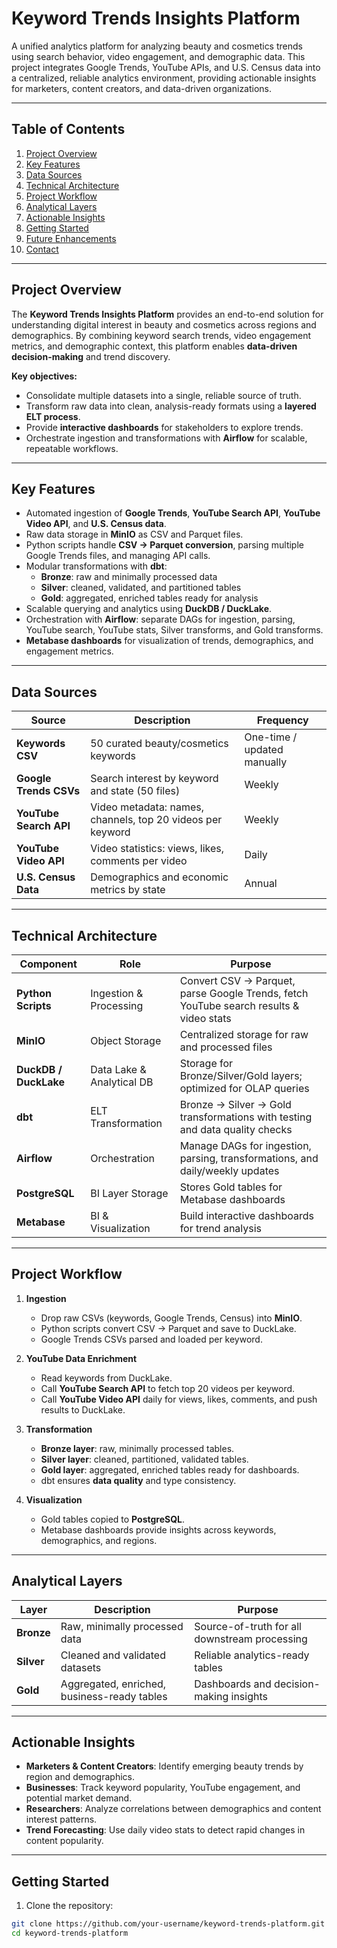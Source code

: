 # Keyword Trends Insights Platform

A unified analytics platform for analyzing beauty and cosmetics trends using search behavior, video engagement, and demographic data. This project integrates Google Trends, YouTube APIs, and U.S. Census data into a centralized, reliable analytics environment, providing actionable insights for marketers, content creators, and data-driven organizations.

---

## Table of Contents

1. [Project Overview](#project-overview)
2. [Key Features](#key-features)
3. [Data Sources](#data-sources)
4. [Technical Architecture](#technical-architecture)
5. [Project Workflow](#project-workflow)
6. [Analytical Layers](#analytical-layers)
7. [Actionable Insights](#actionable-insights)
8. [Getting Started](#getting-started)
9. [Future Enhancements](#future-enhancements)
10. [Contact](#contact)

---

## Project Overview

The **Keyword Trends Insights Platform** provides an end-to-end solution for understanding digital interest in beauty and cosmetics across regions and demographics. By combining keyword search trends, video engagement metrics, and demographic context, this platform enables **data-driven decision-making** and trend discovery.

**Key objectives:**

- Consolidate multiple datasets into a single, reliable source of truth.
- Transform raw data into clean, analysis-ready formats using a **layered ELT process**.
- Provide **interactive dashboards** for stakeholders to explore trends.
- Orchestrate ingestion and transformations with **Airflow** for scalable, repeatable workflows.

---

## Key Features

- Automated ingestion of **Google Trends**, **YouTube Search API**, **YouTube Video API**, and **U.S. Census data**.
- Raw data storage in **MinIO** as CSV and Parquet files.
- Python scripts handle **CSV → Parquet conversion**, parsing multiple Google Trends files, and managing API calls.
- Modular transformations with **dbt**:
  - **Bronze**: raw and minimally processed data
  - **Silver**: cleaned, validated, and partitioned tables
  - **Gold**: aggregated, enriched tables ready for analysis
- Scalable querying and analytics using **DuckDB / DuckLake**.
- Orchestration with **Airflow**: separate DAGs for ingestion, parsing, YouTube search, YouTube stats, Silver transforms, and Gold transforms.
- **Metabase dashboards** for visualization of trends, demographics, and engagement metrics.

---

## Data Sources

| Source                 | Description                                                | Frequency                   |
| ---------------------- | ---------------------------------------------------------- | --------------------------- |
| **Keywords CSV**       | 50 curated beauty/cosmetics keywords                       | One-time / updated manually |
| **Google Trends CSVs** | Search interest by keyword and state (50 files)            | Weekly                      |
| **YouTube Search API** | Video metadata: names, channels, top 20 videos per keyword | Weekly                      |
| **YouTube Video API**  | Video statistics: views, likes, comments per video         | Daily                       |
| **U.S. Census Data**   | Demographics and economic metrics by state                 | Annual                      |

---

## Technical Architecture

| Component             | Role                      | Purpose                                                                                |
| --------------------- | ------------------------- | -------------------------------------------------------------------------------------- |
| **Python Scripts**    | Ingestion & Processing    | Convert CSV → Parquet, parse Google Trends, fetch YouTube search results & video stats |
| **MinIO**             | Object Storage            | Centralized storage for raw and processed files                                        |
| **DuckDB / DuckLake** | Data Lake & Analytical DB | Storage for Bronze/Silver/Gold layers; optimized for OLAP queries                      |
| **dbt**               | ELT Transformation        | Bronze → Silver → Gold transformations with testing and data quality checks            |
| **Airflow**           | Orchestration             | Manage DAGs for ingestion, parsing, transformations, and daily/weekly updates          |
| **PostgreSQL**        | BI Layer Storage          | Stores Gold tables for Metabase dashboards                                             |
| **Metabase**          | BI & Visualization        | Build interactive dashboards for trend analysis                                        |

---

## Project Workflow

1. **Ingestion**

   - Drop raw CSVs (keywords, Google Trends, Census) into **MinIO**.
   - Python scripts convert CSV → Parquet and save to DuckLake.
   - Google Trends CSVs parsed and loaded per keyword.

2. **YouTube Data Enrichment**

   - Read keywords from DuckLake.
   - Call **YouTube Search API** to fetch top 20 videos per keyword.
   - Call **YouTube Video API** daily for views, likes, comments, and push results to DuckLake.

3. **Transformation**

   - **Bronze layer**: raw, minimally processed tables.
   - **Silver layer**: cleaned, partitioned, validated tables.
   - **Gold layer**: aggregated, enriched tables ready for dashboards.
   - dbt ensures **data quality** and type consistency.

4. **Visualization**
   - Gold tables copied to **PostgreSQL**.
   - Metabase dashboards provide insights across keywords, demographics, and regions.

---

## Analytical Layers

| Layer      | Description                                 | Purpose                                       |
| ---------- | ------------------------------------------- | --------------------------------------------- |
| **Bronze** | Raw, minimally processed data               | Source-of-truth for all downstream processing |
| **Silver** | Cleaned and validated datasets              | Reliable analytics-ready tables               |
| **Gold**   | Aggregated, enriched, business-ready tables | Dashboards and decision-making insights       |

---

## Actionable Insights

- **Marketers & Content Creators**: Identify emerging beauty trends by region and demographics.
- **Businesses**: Track keyword popularity, YouTube engagement, and potential market demand.
- **Researchers**: Analyze correlations between demographics and content interest patterns.
- **Trend Forecasting**: Use daily video stats to detect rapid changes in content popularity.

---

## Getting Started

1. Clone the repository:

```bash
git clone https://github.com/your-username/keyword-trends-platform.git
cd keyword-trends-platform
```
